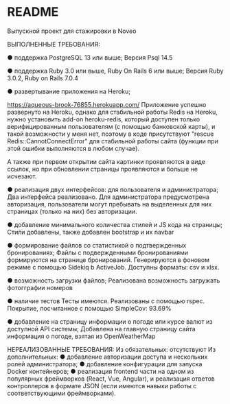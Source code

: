 # README

Выпускной проект для стажировки в Noveo

ВЫПОЛНЕННЫЕ ТРЕБОВАНИЯ:

● поддержка PostgreSQL 13 или выше;
Версия Psql 14.5

● поддержка Ruby 3.0 или выше, Ruby On Rails 6 или выше;
Версия Ruby 3.0.2, Ruby on Rails 7.0.4

● развертывание приложения на Heroku;

https://aqueous-brook-76855.herokuapp.com/
Приложение успешно развернуто на Heroku, однако для стабильной работы Redis на Heroku, нужно установить add-on heroku-redis, который доступен только верифицированным пользователям (с помощью банковской карты), и такой возможности у меня нет, поэтому в коде присутствуют "rescue Redis::CannotConnectError" для стабильной работы сайта (функции при этой ошибки выполняются в любом случае).

А также при первом открытии сайта картинки проявляются в виде ссылок, но при обновлении страницы проявляются и больше не исчезают.

● реализация двух интерфейсов: для пользователя и администратора;
Два интерфейса реализовано. Для администратора предусмотрена авторизация, пользователи могут пребывать на выделенных для них страницах (только на них) без авторизации.

● добавление минимального количества стилей и JS кода на страницы;
Стили добавлены, также добавлен bootstrap и их navbar

● формирование файлов со статистикой о подтвержденных бронированиях;
Файлы с подвержденными бронированиями формируются на странице бронирований. Генерируются в фоновом режиме с помощью Sidekiq b ActiveJob. Доступны форматы: csv и xlsx.

● возможность загрузки файлов;
Реализована возможность загружать фотогграфии номеров

● наличие тестов
Тесты имеются. Реализованы с помощью rspec. Покрытие, посчитанное с помощью SimpleCov: 93.69%

● добавление на страницу информации о погоде или курсе валют из доступной
API системы;
Добавлена на главную страницу сайта информация о погоде, взятая из OpenWeatherMap

НЕРЕАЛИЗОВАННЫЕ ТРЕБОВАНИЯ:
Из обязательных: отсутствуют
Из дополнительных: 
● добавление авторизации доступа и нескольких ролей администратора;
● добавление конфигурации для запуска Docker контейнеров;
● реализация frontend части на одном из популярных фреймворков (React, Vue,
Angular), и реализация ответов контроллеров в формате JSON (если имеются навыки работы
с соответствующими фреймворками).
